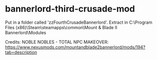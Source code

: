 # bannerlord-third-crusade-mod

Put in a folder called 'zzFourthCrusadeBannerlord'.
Extract in C:\Program Files (x86)\Steam\steamapps\common\Mount & Blade II Bannerlord\Modules

Credits:
NOBLE NOBLES - TOTAL NPC MAKEOVER:
https://www.nexusmods.com/mountandblade2bannerlord/mods/194?tab=description
